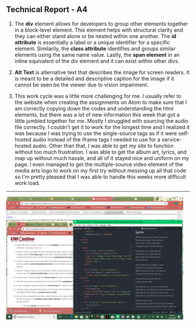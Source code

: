 <h2>Technical Report - A4</h2>
<p>
<ol>
  <li><p>The <b>div</b> element allows for developers to group other elements together in a block-level element. This element helps with structural clarity and they can either stand alone or be nested within one another. The <b>id attribute</b> is essentially a label or a unique identifier for a specific element. Similarily, the <b>class attribute</b> identifies and groups similar elements using the same name value. Lastly, the <b>span element</b> in an inline equivalent of the div element and it can exist within other divs.
  </p>
  <li><p><b>Alt Text</b> is alternative text that describes the image for screen readers. It is meant to be a detailed and descriptive caption for the image if it cannot be seen be the viewer due to vision impairment.
  </p>
  <li><p>This work cycle was a little more challenging for me. I usually refer to the website when creating the assignments on Atom to make sure that I am correctly copying down the codes and understanding the html elements, but there was a lot of new information this week that got a little jumbled together for me. Mostly I struggled with sourcing the audio file correctly. I couldn't get it to work for the longest time and I realized it was because I was trying to use the single-source tags as if it were self-hosted audio instead of the iframe tags I needed to use for a service-hosted audio. Other than that, I was able to get my site to function without too much frustration. I was able to get the album art, lyrics, and map up without much hassle, and all of it stayed nice and uniform on my page. I even managed to get the multiple-source video element of the media arts logo to work on my first try without messing up all that code so I'm pretty pleased that I was able to handle this weeks more difficult work load.
  </ol>
  <hr>
  <img src="./images/a4-screenshot.png" />
